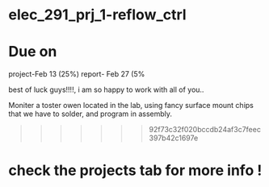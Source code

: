 # elec_291_prj_1-reflow_ctrl

# Due on 
  project-Feb 13 (25%)
  report- Feb 27  (5%

best of luck guys!!!!, i am so happy to work with all of you..

  Moniter a toster owen located in the lab, using fancy surface mount chips that we have to solder, and program in assembly. 
>>>>>>> 92f73c32f020bccdb24af3c7feec397b42c1697e


# check the projects tab for more info !
   
